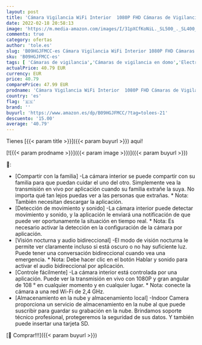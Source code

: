 ```yaml
---
layout: post
title: 'Cámara Vigilancia WiFi Interior  1080P FHD Cámaras de Vigilancia  Visión Nocturna  Audio Bidireccional  Detección de Movimiento  Funciona con Alexa/Google Home  óptima para Bebé/Mascota/Anciano  2PCS'
date: 2022-02-18 20:58:13
image: 'https://m.media-amazon.com/images/I/31pXCfKoNiL._SL500_._SL400_.jpg'
comments: true
category: ofertas
author: 'tole.es'
slug: 'B09HGJFMCC-es Cámara Vigilancia WiFi Interior 1080P FHD Cámaras de...'
sku: 'B09HGJFMCC-es'
tags: [ 'Cámaras de vigilancia','Cámaras de vigilancia en domo','Electrónica','Fotografía y videocámaras','google','home', ]
actualPrice: 40.79 EUR
currency: EUR
price: 40.79
comparePrice: 47.99 EUR
prodname: 'Cámara Vigilancia WiFi Interior  1080P FHD Cámaras de Vigilancia  Visión Nocturna  Audio Bidireccional  Detección de Movimiento  Funciona con Alexa/Google Home  óptima para Bebé/Mascota/Anciano  2PCS'
country: 'es'
flag: '🇪🇸'
brand: ''
buyurl: 'https://www.amazon.es/dp/B09HGJFMCC/?tag=tolees-21'
descuento: '15.00'
average: '40.79'
---
```


Tienes [{{< param title >}}]({{< param buyurl >}}) aqui!

[![{{< param prodname >}}]({{< param image >}})]({{< param buyurl >}})

🔎:

- [Compartir con la familia] -La cámara interior se puede compartir con su familia para que puedan cuidar el uno del otro. Simplemente vea la transmisión en vivo por aplicación cuando su familia extrañe la suya. No importa qué tan lejos puedas ver a las personas que extrañas. * Nota: También necesitan descargar la aplicación.
- [Detección de movimiento y sonido] -La cámara interior puede detectar movimiento y sonido, y la aplicación le enviará una notificación de que puede ver oportunamente la situación en tiempo real. * Nota: Es necesario activar la detección en la configuración de la cámara por aplicación.
- [Visión nocturna y audio bidireccional] -El modo de visión nocturna le permite ver claramente incluso si está oscuro o no hay suficiente luz. Puede tener una conversación bidireccional cuando vea una emergencia. * Nota: Debe hacer clic en el botón Hablar y sonido para activar el audio bidireccional por aplicación.
- [Controle fácilmente] -La cámara interior está controlada por una aplicación. Puede ver la transmisión en vivo con 1080P y gran angular de 108 ° en cualquier momento y en cualquier lugar. * Nota: conecte la cámara a una red Wi-Fi de 2,4 GHz.
- [Almacenamiento en la nube y almacenamiento local] -Indoor Camera proporciona un servicio de almacenamiento en la nube al que puede suscribir para guardar su grabación en la nube. Brindamos soporte técnico profesional, protegeremos la seguridad de sus datos. Y también puede insertar una tarjeta SD.

[🛒 Comprar!!!]({{< param buyurl >}})
